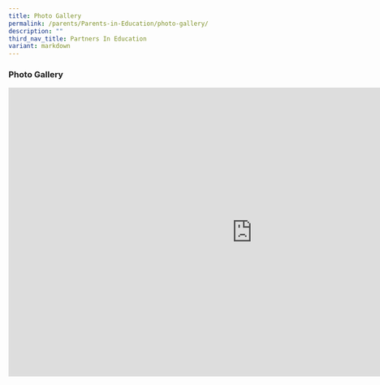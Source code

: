 ```yaml
---
title: Photo Gallery
permalink: /parents/Parents-in-Education/photo-gallery/
description: ""
third_nav_title: Partners In Education
variant: markdown
---
```

### Photo Gallery


<iframe allowfullscreen="true" height="569" width="960" frameborder="0" src="https://docs.google.com/presentation/d/e/2PACX-1vT5b5ad4Y4vYcjxVnqd3plHXSjbSOnQrTBLV8JCG9QHItHutAyH33j-bvZDFWA2aUdlWEs-rFdlGVoW/embed?start=false&amp;loop=false&amp;delayms=3000"></iframe>

